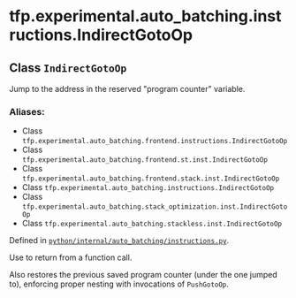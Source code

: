 <div itemscope itemtype="http://developers.google.com/ReferenceObject">
<meta itemprop="name" content="tfp.experimental.auto_batching.instructions.IndirectGotoOp" />
<meta itemprop="path" content="Stable" />
</div>

# tfp.experimental.auto_batching.instructions.IndirectGotoOp

## Class `IndirectGotoOp`

Jump to the address in the reserved "program counter" variable.



### Aliases:

* Class `tfp.experimental.auto_batching.frontend.instructions.IndirectGotoOp`
* Class `tfp.experimental.auto_batching.frontend.st.inst.IndirectGotoOp`
* Class `tfp.experimental.auto_batching.frontend.stack.inst.IndirectGotoOp`
* Class `tfp.experimental.auto_batching.instructions.IndirectGotoOp`
* Class `tfp.experimental.auto_batching.stack_optimization.inst.IndirectGotoOp`
* Class `tfp.experimental.auto_batching.stackless.inst.IndirectGotoOp`



Defined in [`python/internal/auto_batching/instructions.py`](https://github.com/tensorflow/probability/tree/master/tensorflow_probability/python/internal/auto_batching/instructions.py).

<!-- Placeholder for "Used in" -->

Use to return from a function call.

Also restores the previous saved program counter (under the one
jumped to), enforcing proper nesting with invocations of
`PushGotoOp`.


